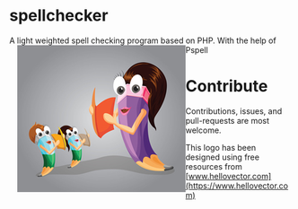 # spellchecker
A light weighted spell checking program based on PHP. With the help of Pspell
<img align="left" style="padding:0 0 1em 1em" src="spell.jpg" alt="Spell Checker Logo" />


# Contribute
Contributions, issues, and pull-requests are most welcome.

This logo has been designed using free resources from [www.hellovector.com](https://www.hellovector.com)
